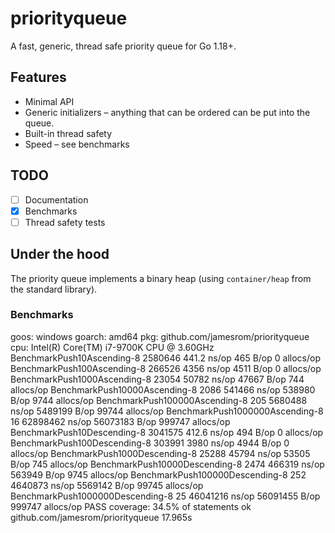 # priorityqueue
A fast, generic, thread safe priority queue for Go 1.18+.

## Features

 - Minimal API
 - Generic initializers – anything that can be ordered can be put into the queue.
 - Built-in thread safety
 - Speed – see benchmarks

## TODO

 - [ ] Documentation
 - [x] Benchmarks
 - [ ] Thread safety tests

## Under the hood
The priority queue implements a binary heap (using `container/heap` from the standard library).

### Benchmarks

goos: windows
goarch: amd64
pkg: github.com/jamesrom/priorityqueue
cpu: Intel(R) Core(TM) i7-9700K CPU @ 3.60GHz
BenchmarkPush10Ascending-8         	 2580646	       441.2 ns/op	     465 B/op	       0 allocs/op
BenchmarkPush100Ascending-8        	  266526	      4356 ns/op	    4511 B/op	       0 allocs/op
BenchmarkPush1000Ascending-8       	   23054	     50782 ns/op	   47667 B/op	     744 allocs/op
BenchmarkPush10000Ascending-8      	    2086	    541466 ns/op	  538980 B/op	    9744 allocs/op
BenchmarkPush100000Ascending-8     	     205	   5680488 ns/op	 5489199 B/op	   99744 allocs/op
BenchmarkPush1000000Ascending-8    	      16	  62898462 ns/op	56073183 B/op	  999747 allocs/op
BenchmarkPush10Descending-8        	 3041575	       412.6 ns/op	     494 B/op	       0 allocs/op
BenchmarkPush100Descending-8       	  303991	      3980 ns/op	    4944 B/op	       0 allocs/op
BenchmarkPush1000Descending-8      	   25288	     45794 ns/op	   53505 B/op	     745 allocs/op
BenchmarkPush10000Descending-8     	    2474	    466319 ns/op	  563949 B/op	    9745 allocs/op
BenchmarkPush100000Descending-8    	     252	   4640873 ns/op	 5569142 B/op	   99745 allocs/op
BenchmarkPush1000000Descending-8   	      25	  46041216 ns/op	56091455 B/op	  999747 allocs/op
PASS
coverage: 34.5% of statements
ok  	github.com/jamesrom/priorityqueue	17.965s
